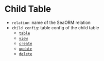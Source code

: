 # Child Table

* `relation`: name of the SeaORM relation
* `child_config`: table config of the child table
    * [`table`](04-raw-table-config/01-table.md)
    * [`view`](04-raw-table-config/02-view.md)
    * [`create`](04-raw-table-config/03-create.md)
    * [`update`](04-raw-table-config/04-update.md)
    * [`delete`](04-raw-table-config/05-delete.md)

